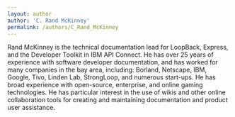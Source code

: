 ```yaml
---
layout: author
author: 'C. Rand McKinney'
permalink: /authors/C_Rand_McKinney
---
```

Rand McKinney is the technical documentation lead for LoopBack, Express, and the Developer Toolkit in IBM API Connect. He has over 25 years of experience with software developer documentation, and has worked for many companies in the bay area, including: Borland, Netscape, IBM, Google, Tivo, Linden Lab, StrongLoop, and numerous start-ups. He has broad experience with open-source, enterprise, and online gaming technologies. He has particular interest in the use of wikis and other online collaboration tools for creating and maintaining documentation and product user assistance.
